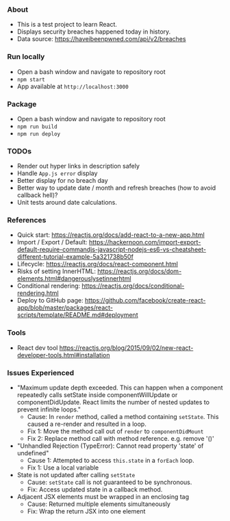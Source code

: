 ﻿### About ###
- This is a test project to learn React.
- Displays security breaches happened today in history.
- Data source: https://haveibeenpwned.com/api/v2/breaches


### Run locally ###
- Open a bash window and navigate to repository root
- `npm start`
- App available at `http://localhost:3000`

### Package ###
- Open a bash window and navigate to repository root
- `npm run build`
- `npm run deploy`

### TODOs ###
- Render out hyper links in description safely
- Handle `App.js error` display
- Better display for no breach day
- Better way to update date / month and refresh breaches (how to avoid callback hell)?
- Unit tests around date calculations.

### References ###
- Quick start: https://reactjs.org/docs/add-react-to-a-new-app.html
- Import / Export / Default: https://hackernoon.com/import-export-default-require-commandjs-javascript-nodejs-es6-vs-cheatsheet-different-tutorial-example-5a321738b50f
- Lifecycle: https://reactjs.org/docs/react-component.html
- Risks of setting InnerHTML: https://reactjs.org/docs/dom-elements.html#dangerouslysetinnerhtml
- Conditional rendering: https://reactjs.org/docs/conditional-rendering.html
- Deploy to GitHub page: https://github.com/facebook/create-react-app/blob/master/packages/react-scripts/template/README.md#deployment

### Tools ###
- React dev tool https://reactjs.org/blog/2015/09/02/new-react-developer-tools.html#installation

### Issues Experienced ###
- "Maximum update depth exceeded. This can happen when a component repeatedly calls setState inside componentWillUpdate or componentDidUpdate. React limits the number of nested updates to prevent infinite loops."
  - Cause: In `render` method, called a method containing `setState`. This caused a re-render and resulted in a loop.
  - Fix 1: Move the method call out of `render` to `componentDidMount`
  - Fix 2: Replace method call with method reference. e.g. remove '()'
- "Unhandled Rejection (TypeError): Cannot read property 'state' of undefined"
  - Cause 1: Attempted to access `this.state` in a `forEach` loop.
  - Fix 1: Use a local variable
- State is not updated after calling `setState`
  - Cause: `setState` call is not guaranteed to be synchronous.
  - Fix: Access updated state in a callback method.
- Adjacent JSX elements must be wrapped in an enclosing tag
  - Cause: Returned multiple elements simultaneously
  - Fix: Wrap the return JSX into one element